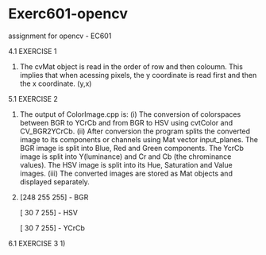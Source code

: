 # Exerc601-opencv
assignment for opencv - EC601

4.1 EXERCISE 1
  1) The cvMat object is read in the order of row and then coloumn. This implies that when acessing pixels, the y coordinate is read first and then the x coordinate. (y,x)

5.1 EXERCISE 2
  1) The output of ColorImage.cpp is: 
     (i) The conversion of colorspaces between BGR to YCrCb and from BGR to HSV using cvtColor and CV_BGR2YCrCb.
     (ii) After conversion the program splits the converted image to its components or channels using Mat vector input_planes. The BGR image is split into Blue, Red and Green components. The YcrCb image is split into Y(luminance) and Cr and Cb (the chrominance values). The HSV image is split into its Hue, Saturation and Value images.
     (iii) The converted images are stored as Mat objects and displayed separately.
 2) [248 255 255]  -  BGR
 
    [ 30   7 255]  -  HSV
 
    [ 30   7 255]  -  YCrCb
    
 
 6.1 EXERCISE 3
   1) 
